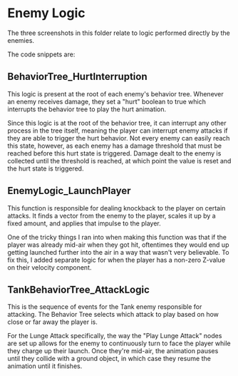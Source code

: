 # Enemy Logic

The three screenshots in this folder relate to logic performed directly by the enemies.

The code snippets are:

## BehaviorTree_HurtInterruption
This logic is present at the root of each enemy's behavior tree. Whenever an enemy receives damage, they set a "hurt" boolean to true which interrupts the behavior tree to play the hurt animation.

Since this logic is at the root of the behavior tree, it can interrupt any other process in the tree itself, meaning the player can interrupt enemy attacks if they are able to trigger the hurt behavior. Not every enemy can easily reach this state, however, as each enemy has a damage threshold that must be reached before this hurt state is triggered. Damage dealt to the enemy is collected until the threshold is reached, at which point the value is reset and the hurt state is triggered.

## EnemyLogic_LaunchPlayer
This function is responsible for dealing knockback to the player on certain attacks. 
It finds a vector from the enemy to the player, scales it up by a fixed amount, and applies that impulse to the player.

One of the tricky things I ran into when making this function was that if the player was already mid-air when they got hit, oftentimes they would end up getting launched further into the air in a way that wasn't very believable. To fix this, I added separate logic for when the player has a non-zero Z-value on their velocity component.

## TankBehaviorTree_AttackLogic
This is the sequence of events for the Tank enemy responsible for attacking. The Behavior Tree selects which attack to play based on how close or far away the player is. 

For the Lunge Attack specifically, the way the "Play Lunge Attack" nodes are set up allows for the enemy to continuously turn to face the player while they charge up their launch.
Once they're mid-air, the animation pauses until they collide with a ground object, in which case they resume the animation until it finishes.
